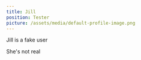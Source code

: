 ```yaml
---
title: Jill
position: Tester
picture: /assets/media/default-profile-image.png
---
```

Jill is a fake user

She's not real